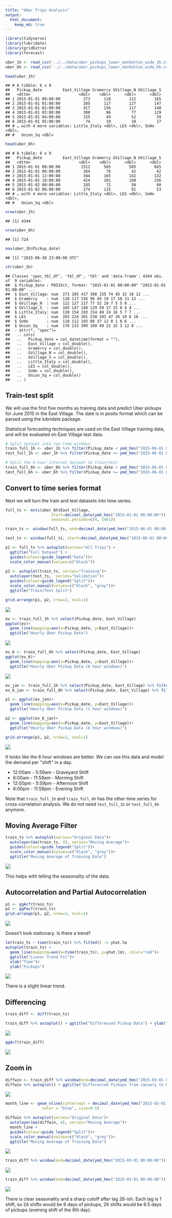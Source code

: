 ```yaml
---
title: "Uber Trips Analysis"
output:
  html_document:
    keep_md: true
---
```






```r
library(tidyverse)
library(lubridate)
library(gridExtra)
library(forecast)
```


```r
uber_1h <- read_csv('../../data/uber_pickups_lower_manhattan_wide_1h.csv')
uber_6h <- read_csv('../../data/uber_pickups_lower_manhattan_wide_6h.csv')
```


```r
head(uber_1h)
```

```
## # A tibble: 6 x 9
##   Pickup_date         East_Village Gramercy GVillage_N GVillage_S
##   <dttm>                     <dbl>    <dbl>      <dbl>      <dbl>
## 1 2015-01-01 00:00:00          273      128        122        165
## 2 2015-01-01 01:00:00          285      117        127        147
## 3 2015-01-01 02:00:00          417      156        117        148
## 4 2015-01-01 03:00:00          308       96         77        129
## 5 2015-01-01 04:00:00          155       49         52         59
## 6 2015-01-01 05:00:00           74       19         10         17
## # … with 4 more variables: Little_Italy <dbl>, LES <dbl>, SoHo <dbl>,
## #   Union_Sq <dbl>
```

```r
head(uber_6h)
```

```
## # A tibble: 6 x 9
##   Pickup_date         East_Village Gramercy GVillage_N GVillage_S
##   <dttm>                     <dbl>    <dbl>      <dbl>      <dbl>
## 1 2015-01-01 00:00:00         1512      565        505        665
## 2 2015-01-01 06:00:00          164       78         42         42
## 3 2015-01-01 12:00:00          344      165        142        132
## 4 2015-01-01 18:00:00          424      201        180        156
## 5 2015-01-02 00:00:00          185       72         50         60
## 6 2015-01-02 06:00:00          174      115         91         53
## # … with 4 more variables: Little_Italy <dbl>, LES <dbl>, SoHo <dbl>,
## #   Union_Sq <dbl>
```


```r
nrow(uber_1h)
```

```
## [1] 4344
```

```r
nrow(uber_6h)
```

```
## [1] 724
```


```r
max(uber_1h$Pickup_date)
```

```
## [1] "2015-06-30 23:00:00 UTC"
```


```r
str(uber_1h)
```

```
## Classes 'spec_tbl_df', 'tbl_df', 'tbl' and 'data.frame':	4344 obs. of  9 variables:
##  $ Pickup_date : POSIXct, format: "2015-01-01 00:00:00" "2015-01-01 01:00:00" ...
##  $ East_Village: num  273 285 417 308 155 74 45 32 18 12 ...
##  $ Gramercy    : num  128 117 156 96 49 19 17 10 11 12 ...
##  $ GVillage_N  : num  122 127 117 77 52 10 7 5 5 8 ...
##  $ GVillage_S  : num  165 147 148 129 59 17 15 8 4 4 ...
##  $ Little_Italy: num  120 154 193 154 49 24 16 5 7 7 ...
##  $ LES         : num  203 224 301 230 103 47 26 19 6 10 ...
##  $ SoHo        : num  110 112 103 88 37 12 8 1 6 6 ...
##  $ Union_Sq    : num  176 233 309 160 49 22 15 3 12 8 ...
##  - attr(*, "spec")=
##   .. cols(
##   ..   Pickup_date = col_datetime(format = ""),
##   ..   East_Village = col_double(),
##   ..   Gramercy = col_double(),
##   ..   GVillage_N = col_double(),
##   ..   GVillage_S = col_double(),
##   ..   Little_Italy = col_double(),
##   ..   LES = col_double(),
##   ..   SoHo = col_double(),
##   ..   Union_Sq = col_double()
##   .. )
```

## Train-test split

We will use the first five months as training data and predict Uber pickups for June 2015 in the East Village. The date is in positx format which can be parsed using the lubridate package. 

Statistical forecasting techniques are used on the East Village training data, and will be evaluated on East Village test data. 


```r
# Split dataset into two time windows.
train_full_1h <- uber_1h %>% filter(Pickup_date < ymd_hms("2015-06-01 00:00:00"))
test_full_1h <- uber_1h %>% filter(Pickup_date >= ymd_hms("2015-06-01 00:00:00"))

# Split the 6-hour interval dataset to train/test
train_full_6h <- uber_6h %>% filter(Pickup_date < ymd_hms("2015-06-01 00:00:00"))
test_full_6h <- uber_6h %>% filter(Pickup_date >= ymd_hms("2015-06-01 00:00:00"))
```



## Convert to time series format

Next we will turn the train and test datasets into time series.


```r
full_ts <- msts(uber_6h$East_Village,
                    start=decimal_date(ymd_hms("2015-01-01 00:00:00")),
                    seasonal.periods=c(4, 1461))

train_ts <- window(full_ts, end=decimal_date(ymd_hms("2015-06-01 00:00:00")))

test_ts <- window(full_ts, start=decimal_date(ymd_hms("2015-06-01 00:00:00")))
```



```r
p1 <- full_ts %>% autoplot(series="All Trips") + 
  ggtitle("Full Dataset") +
  guides(colour=guide_legend("Data"))+
  scale_color_manual(values=c("black"))
  
p2 <- autoplot(train_ts, series="Training")+
  autolayer(test_ts,  series="Validation")+
  guides(colour=guide_legend("Split"))+
  scale_color_manual(values=c("black", "grey"))+
  ggtitle("Train/Test Split")

grid.arrange(p1, p2, nrow=2, ncol=1)
```

![](notebook_figures/pres-unnamed-chunk-9-1.png)<!-- -->




```r
ev <- train_full_1h %>% select(Pickup_date, East_Village) 
ggplot(ev)+
  geom_line(mapping=aes(x=Pickup_date, y=East_Village))+
  ggtitle("Hourly Uber Pickup Data")
```

![](notebook_figures/pres-unnamed-chunk-10-1.png)<!-- -->


```r
ev_6 <- train_full_6h %>% select(Pickup_date, East_Village) 
ggplot(ev_6)+
  geom_line(mapping=aes(x=Pickup_date, y=East_Village))+
  ggtitle("Hourly Uber Pickup Data (6 hour windows)")
```

![](notebook_figures/pres-unnamed-chunk-11-1.png)<!-- -->

```r
ev_jan <- train_full_1h %>% select(Pickup_date, East_Village) %>% filter(Pickup_date < ymd_hms("2015-03-01 00:00:00")) 
ev_6_jan <- train_full_6h %>% select(Pickup_date, East_Village) %>% filter(Pickup_date < ymd_hms("2015-03-01 00:00:00")) 

p1 <- ggplot(ev_jan)+
  geom_line(mapping=aes(x=Pickup_date, y=East_Village))+
  ggtitle("Hourly Uber Pickup Data (1 hour windows)")

p2 <- ggplot(ev_6_jan)+
  geom_line(mapping=aes(x=Pickup_date, y=East_Village))+
  ggtitle("Hourly Uber Pickup Data (6 hour windows)")

grid.arrange(p1, p2, nrow=2, ncol=1)
```

![](notebook_figures/pres-unnamed-chunk-12-1.png)<!-- -->


It looks like the 6 hour windows are better. We can use this data and model the demand per "shift" in a day.

- 12:00am - 5:59am - Graveyard Shift
- 6:00am - 11:59am - Morning Shift
- 12:00pm - 5:59pm - Afternoon Shift
- 6:00pm - 11:59pm - Evening Shift

Note that `train_full_1h`  and `train_full_6h` has the other time series for cross-correlation analysis. We do not need `test_full_1h` or `test_full_6h` anymore.


## Moving Average Filter


```r
train_ts %>% autoplot(series="Original Data")+
  autolayer(ma(train_ts, 4), series="Moving Average")+
  guides(colour=guide_legend("Split"))+
  scale_color_manual(values=c("black", "grey"))+
  ggtitle("Moving Average of Training Data")
```

![](notebook_figures/pres-ma_train-1.png)<!-- -->

This helps with telling the seasonality of the data.

## Autocorrelation and Partial Autocorrelation


```r
p1 <- ggAcf(train_ts)
p2 <- ggPacf(train_ts)
grid.arrange(p1, p2, nrow=2, ncol=1)
```

![](notebook_figures/pres-acf_train-1.png)<!-- -->


Doesn't look stationary. Is there a trend?


```r
lm(train_ts ~ time(train_ts)) %>% fitted() -> yhat.lm
autoplot(train_ts) + 
  geom_line(mapping=aes(x=time(train_ts), y=yhat.lm), color="red")+
  ggtitle("Linear Trend Fit")+
  xlab("Time")+
  ylab("Pickups")
```

![](notebook_figures/pres-trend-1.png)<!-- -->

There is a slight linear trend. 

## Differencing 


```r
train_diff <- diff(train_ts)

train_diff %>% autoplot() + ggtitle("Differenced Pickup Data") + ylab("Change in Pickups")
```

![](notebook_figures/pres-diff_ts-1.png)<!-- -->


```r
ggAcf(train_diff)
```

![](notebook_figures/pres-diff_acf-1.png)<!-- -->



## Zoom in


```r
diffwin <- train_diff %>% window(end=decimal_date(ymd_hms("2015-03-01 00:00:00"))) 
diffwin %>% autoplot() + ggtitle("Differenced Pickups from January to March 2015")
```

![](notebook_figures/pres-diff_win-1.png)<!-- -->


```r
month_line <- geom_vline(xintercept = decimal_date(ymd_hms("2015-02-01 00:00:00")), linetype="dashed", 
                color = "blue", size=0.5)

diffwin %>% autoplot(series="Original Data")+
  autolayer(ma(diffwin, 4), series="Moving Average")+
  month_line + 
  guides(colour=guide_legend("Split"))+
  scale_color_manual(values=c("black", "grey"))+
  ggtitle("Moving Average of Training Data")
```

![](notebook_figures/pres-ma_win-1.png)<!-- -->


```r
train_diff %>% window(end=decimal_date(ymd_hms("2015-03-01 00:00:00"))) %>% ggAcf()
```

![](notebook_figures/pres-diff_acf_win-1.png)<!-- -->


```r
train_diff %>% window(end=decimal_date(ymd_hms("2015-03-01 00:00:00"))) %>% ggPacf()
```

![](notebook_figures/pres-diff_pacf-1.png)<!-- -->

There is clear seasonality and a sharp cutoff after lag 26-ish. Each lag is 1 shift, so 24 shifts would be 6 days of pickups, 26 shifts would be 6.5 days of pickups (evening shift of the 6th day).


